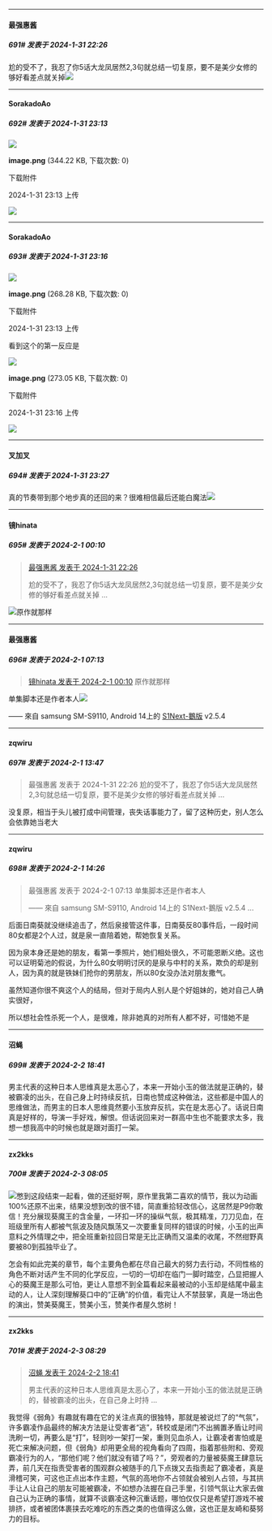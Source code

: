 
*****

####  最强惠酱  
##### 691#       发表于 2024-1-31 22:26

尬的受不了，我忍了你5话大龙凤居然2,3句就总结一切复原，要不是美少女修的够好看差点就关掉<img src="https://static.saraba1st.com/image/smiley/face2017/124.png" referrerpolicy="no-referrer">

*****

####  SorakadoAo  
##### 692#       发表于 2024-1-31 23:13

<img src="https://img.saraba1st.com/forum/202401/31/231321l1ce020hhe6myuyr.png" referrerpolicy="no-referrer">

<strong>image.png</strong> (344.22 KB, 下载次数: 0)

下载附件

2024-1-31 23:13 上传

<img src="https://static.saraba1st.com/image/smiley/face2017/066.png" referrerpolicy="no-referrer">

*****

####  SorakadoAo  
##### 693#       发表于 2024-1-31 23:16

<img src="https://img.saraba1st.com/forum/202401/31/231355sdiakc7h6dakqc0b.png" referrerpolicy="no-referrer">

<strong>image.png</strong> (268.28 KB, 下载次数: 0)

下载附件

2024-1-31 23:13 上传

看到这个的第一反应是

<img src="https://img.saraba1st.com/forum/202401/31/231630d7pp3sizj0p9jp9b.png" referrerpolicy="no-referrer">

<strong>image.png</strong> (273.05 KB, 下载次数: 0)

下载附件

2024-1-31 23:16 上传

<img src="https://static.saraba1st.com/image/smiley/face2017/066.png" referrerpolicy="no-referrer">


*****

####  叉加叉  
##### 694#       发表于 2024-1-31 23:27

真的节奏带到那个地步真的还回的来？很难相信最后还能白魔法<img src="https://static.saraba1st.com/image/smiley/face2017/001.png" referrerpolicy="no-referrer">


*****

####  镜hinata  
##### 695#       发表于 2024-2-1 00:10

<blockquote><a href="httphttps://bbs.saraba1st.com/2b/forum.php?mod=redirect&amp;goto=findpost&amp;pid=63845513&amp;ptid=1920096" target="_blank">最强惠酱 发表于 2024-1-31 22:26</a>

尬的受不了，我忍了你5话大龙凤居然2,3句就总结一切复原，要不是美少女修的够好看差点就关掉 ...</blockquote>
<img src="https://static.saraba1st.com/image/smiley/face2017/067.png" referrerpolicy="no-referrer">原作就那样


*****

####  最强惠酱  
##### 696#       发表于 2024-2-1 07:13

<blockquote><a href="httphttps://bbs.saraba1st.com/2b/forum.php?mod=redirect&amp;goto=findpost&amp;pid=63846536&amp;ptid=1920096" target="_blank">镜hinata 发表于 2024-2-1 00:10</a>
原作就那样</blockquote>
单集脚本还是作者本人<img src="https://static.saraba1st.com/image/smiley/face2017/018.png" referrerpolicy="no-referrer">

—— 來自 samsung SM-S9110, Android 14上的 [S1Next-鵝版](https://github.com/ykrank/S1-Next/releases) v2.5.4


*****

####  zqwiru  
##### 697#       发表于 2024-2-1 13:47

<blockquote>最强惠酱 发表于 2024-1-31 22:26
尬的受不了，我忍了你5话大龙凤居然2,3句就总结一切复原，要不是美少女修的够好看差点就关掉 ...</blockquote>
没复原，相当于头儿被打成中间管理，丧失话事能力了，留了这种历史，别人怎么会依靠她当老大


*****

####  zqwiru  
##### 698#       发表于 2024-2-1 14:26

<blockquote>最强惠酱 发表于 2024-2-1 07:13
单集脚本还是作者本人

—— 來自 samsung SM-S9110, Android 14上的 S1Next-鵝版 v2.5.4 ...</blockquote>
后面日南葵就没继续追击了，然后泉接管这件事，日南葵反80事件后，一段时间80女都是2个人过，就是泉一直陪着她，帮她恢复关系。

因为泉本身还是她的朋友，看第一季照片，她们相处很久，不可能恩断义绝。这也可以证明菊池的假说，为什么80女明明讨厌的是泉与中村的关系，欺负的却是别人，因为真的就是铁妹们抢你的男朋友，所以80女没办法对朋友撒气。

虽然知道你很不爽这个人的结局，但对于局内人别人是个好姐妹的，她对自己人确实很好，

所以想社会性杀死一个人，是很难，除非她真的对所有人都不好，可惜她不是


*****

####  沼蝇  
##### 699#       发表于 2024-2-2 18:41

男主代表的这种日本人思维真是太恶心了，本来一开始小玉的做法就是正确的，替被霸凌的出头，在自己身上时持续反抗，日南也赞成这种做法，这些都是中国人的思维做法，而男主的日本人思维竟然要小玉放弃反抗，实在是太恶心了。话说日南真是好样的，导演一手好戏，解恨。但话说回来对一群高中生也不能要求太多，我想一想我高中的时候也就是跟对面打一架。


*****

####  zx2kks  
##### 700#       发表于 2024-2-3 08:05

<img src="https://static.saraba1st.com/image/smiley/face2017/037.png" referrerpolicy="no-referrer">憋到这段结束一起看，做的还挺好啊，原作里我第二喜欢的情节，我以为动画100%还原不出来，结果没想到改的很不错，简直重拾轻改信心，这居然是P9你敢信！充分展现葵魔王的含金量，一环扣一环的操纵气氛，极其精准，刀刀见血，在班级里所有人都被气氛波及随风飘荡又一次要重复同样的错误的时候，小玉的出声意料之外情理之中，把全班重新拉回日常是无比正确而又温柔的收尾，不然绀野真要被80到孤独毕业了。

怎会有如此完美的章节，每个主要角色都在尽自己最大的努力去行动，不同性格的角色不断对话产生不同的化学反应，一切的一切却在临门一脚时踏空，凸显把握人心的葵魔王是那么可怕，更让人意想不到全篇看起来最被动的小玉却是结尾中最主动的人，让人深刻理解葵口中的“正确”的价值，看完让人不禁鼓掌，真是一场出色的演出，赞美葵魔王，赞美小玉，赞美作者屋久悠树！


*****

####  zx2kks  
##### 701#       发表于 2024-2-3 08:29

<blockquote><a href="httphttps://bbs.saraba1st.com/2b/forum.php?mod=redirect&amp;goto=findpost&amp;pid=63864733&amp;ptid=1920096" target="_blank">沼蝇 发表于 2024-2-2 18:41</a>

男主代表的这种日本人思维真是太恶心了，本来一开始小玉的做法就是正确的，替被霸凌的出头，在自己身上时持 ...</blockquote>
我觉得《弱角》有趣就有趣在它的关注点真的很独特，那就是被说烂了的“气氛”，许多霸凌作品最终的解决方法是让受害者“逃”，转校或是闭门不出搁置矛盾让时间洗刷一切，再要么是“打”，轻则吵一架打一架，重则见血杀人，让霸凌者害怕或是死亡来解决问题，但《弱角》却用更全局的视角看向了四周，指着那些附和、旁观霸凌行为的人，“那他们呢？他们就没有错了吗？”，旁观者的力量被葵魔王肆意玩弄，前几天在指责受害者的围观群众被随手的几下点拨又去指责起了霸凌者，真是滑稽可笑，可这也正点出本作主题，气氛的高地你不占领就会被别人占领，与其拱手让人让自己的朋友可能被霸凌，不如想办法握在自己手里，引领气氛让大家去做自己认为正确的事情，就算不谈霸凌这种沉重话题，哪怕仅仅只是希望打游戏不被排挤，或者被团体裹挟去吃难吃的东西之类的也值得这么做，这也正是友崎和葵努力的目标。

